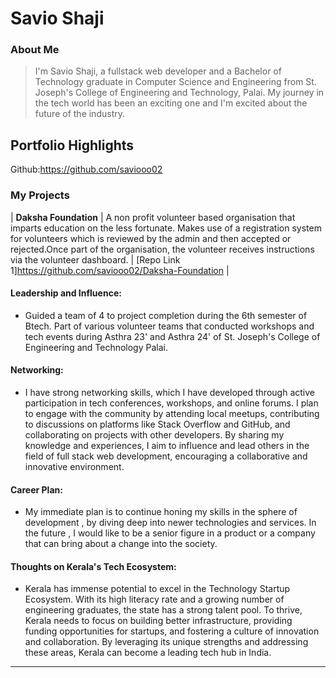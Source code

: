 # Savio Shaji 

### About Me

>I'm Savio Shaji, a fullstack web developer and  a Bachelor of Technology graduate in Computer Science and Engineering from St. Joseph's College of Engineering and Technology, Palai. My journey in the tech world has been an exciting one and I'm excited about the future of the industry.


## Portfolio Highlights

Github:https://github.com/saviooo02

### My Projects

| **Daksha Foundation**  | A non profit volunteer based organisation that imparts education on the less fortunate. Makes use of a registration system for volunteers which is reviewed by the admin and then accepted or rejected.Once part of the organisation, the volunteer receives instructions via the volunteer dashboard.                                                | [Repo Link 1]https://github.com/saviooo02/Daksha-Foundation            |

#### Leadership and Influence:

- Guided a team of 4 to project completion during the 6th semester of Btech. Part of various volunteer teams that conducted workshops and tech events during Asthra 23' and Asthra 24' of St. Joseph's College of Engineering and Technology Palai. 

#### Networking:

- I have strong networking skills, which I have developed through active participation in tech conferences, workshops, and online forums. I plan to engage with the community by attending local meetups, contributing to discussions on platforms like Stack Overflow and GitHub, and collaborating on projects with other developers. By sharing my knowledge and experiences, I aim to influence and lead others in the field of full stack web development, encouraging a collaborative and innovative environment.


#### Career Plan:

- My immediate plan is to continue honing my skills in the sphere of development , by diving deep into newer technologies and services. In the future , I would like to be a senior figure in a product or a company that can bring about a change into the society.

#### Thoughts on Kerala's Tech Ecosystem:

- Kerala has immense potential to excel in the Technology Startup Ecosystem. With its high literacy rate and a growing number of engineering graduates, the state has a strong talent pool. To thrive, Kerala needs to focus on building better infrastructure, providing funding opportunities for startups, and fostering a culture of innovation and collaboration. By leveraging its unique strengths and addressing these areas, Kerala can become a leading tech hub in India.





---
